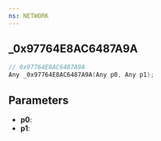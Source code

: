 ```yaml
---
ns: NETWORK
---
```

## _0x97764E8AC6487A9A

```c
// 0x97764E8AC6487A9A
Any _0x97764E8AC6487A9A(Any p0, Any p1);
```

## Parameters
* **p0**:
* **p1**:
